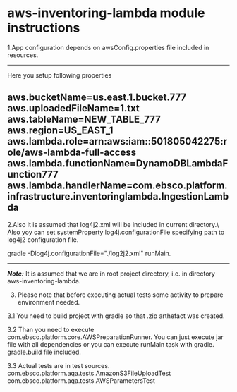 # aws-inventoring-lambda module instructions #

1.App configuration depends on awsConfig.properties file included in resources.

----
Here you setup following properties

aws.bucketName=us.east.1.bucket.777
aws.uploadedFileName=1.txt
aws.tableName=NEW_TABLE_777
aws.region=US_EAST_1
aws.lambda.role=arn:aws:iam::501805042275:role/aws-lambda-full-access
aws.lambda.functionName=DynamoDBLambdaFunction777
aws.lambda.handlerName=com.ebsco.platform.infrastructure.inventoringlambda.IngestionLambda
---
2.Also it is assumed that log4j2.xml will be included in current directory.\ Also yoy can set systemProperty log4j.configurationFile specifying path to log4j2 configuration file.

gradle -Dlog4j.configurationFile="./log2j2.xml" runMain.

----
***Note:***
It is assumed that we are in root project directory, i.e. in directory aws-inventoring-lambda.


3. Please note that before executing actual tests some activity to prepare environment needed.

3.1 You need to build project with gradle so that .zip arthefact was created.

3.2 Than you need to execute com.ebsco.platform.core.AWSPreparationRunner.
You can just execute jar file with all dependencies or you can execute runMain task with gradle.
gradle.build file included.

3.3 Actual tests are in test sources.
com.ebsco.platform.aqa.tests.AmazonS3FileUploadTest
com.ebsco.platform.aqa.tests.AWSParametersTest 

